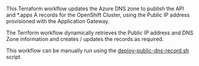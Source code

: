 This Terraform workflow updates the Azure DNS zone to publish the API and *.apps A records for the OpenShift Cluster, using the Public IP address provisioned with the Application Gateway.

The Terrform workflow dynamically retrieves the Public IP address and DNS Zone information and creates / updates the records as required.

This workflow can be manually run using the [deploy-public-dns-record.sh](../deploy-public-dns-records.sh) script.